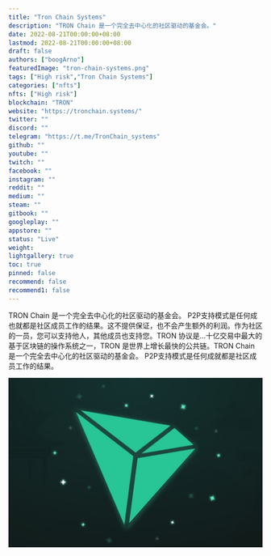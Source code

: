 ```yaml
---
title: "Tron Chain Systems"
description: "TRON Chain 是一个完全去中心化的社区驱动的基金会。"
date: 2022-08-21T00:00:00+08:00
lastmod: 2022-08-21T00:00:00+08:00
draft: false
authors: ["boogArno"]
featuredImage: "tron-chain-systems.png"
tags: ["High risk","Tron Chain Systems"]
categories: ["nfts"]
nfts: ["High risk"]
blockchain: "TRON"
website: "https://tronchain.systems/"
twitter: ""
discord: ""
telegram: "https://t.me/TronChain_systems"
github: ""
youtube: ""
twitch: ""
facebook: ""
instagram: ""
reddit: ""
medium: ""
steam: ""
gitbook: ""
googleplay: ""
appstore: ""
status: "Live"
weight: 
lightgallery: true
toc: true
pinned: false
recommend: false
recommend1: false
---
```

TRON Chain 是一个完全去中心化的社区驱动的基金会。 P2P支持模式是任何成也就都是社区成员工作的结果。这不提供保证，也不会产生额外的利润。作为社区的一员，您可以支持他人，其他成员也支持您。TRON 协议是...十亿交易中最大的基于区块链的操作系统之一，TRON 是世界上增长最快的公共链。TRON Chain 是一个完全去中心化的社区驱动的基金会。 P2P支持模式是任何成就都是社区成员工作的结果。

![tronchain-dapp-high-risk-tron-image1_87f3073ad3e1dd886b326f7be2065bde](tronchain-dapp-high-risk-tron-image1_87f3073ad3e1dd886b326f7be2065bde.png)